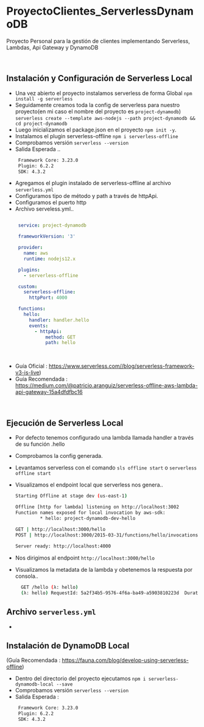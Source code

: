 # ProyectoClientes_ServerlessDynamoDB
Proyecto Personal para la gestión de clientes implementando Serverless, Lambdas, Api Gateway y DynamoDB

</hr>

</br>   

## Instalación y Configuración de Serverless Local
* Una vez abierto el proyecto instalamos  serverless de forma Global `npm install -g serverless`
* Seguidamente creamos toda la config de serverless para nuestro proyecto(en mi caso el nombre del proyecto es `project-dynamodb`) `serverless create --template aws-nodejs --path project-dynamodb && cd project-dynamodb`
* Luego inicializamos el package.json en el proyecto `npm init -y`.
* Instalamos el plugin serverless-offline `npm i serverless-offline`
* Comprobamos versión `serverless --version`
* Salida Esperada ..
   ``` bash
    Framework Core: 3.23.0
    Plugin: 6.2.2
    SDK: 4.3.2

   ```
* Agregamos el plugin instalado de serverless-offline al archivo `serverless.yml`
* Configuramos tipo de método y path a través de httpApi.
* Configuramos el puerto http 
* Archivo serveless.yml..
  ``` yml
  
   service: project-dynamodb

   frameworkVersion: '3'

   provider:
     name: aws
     runtime: nodejs12.x

   plugins:
     - serverless-offline 

   custom: 
     serverless-offline:
       httpPort: 4000   

   functions:
     hello:
       handler: handler.hello
       events:
         - httpApi:
             method: GET
             path: hello

  ``` 
   
  
</br>   

* Guía Oficial : https://www.serverless.com//blog/serverless-framework-v3-is-live)   
* Guía Recomendada : https://medium.com/@patricio.aranguiz/serverless-offline-aws-lambda-api-gateway-15a4dfdfbc16   
   
</br>

## Ejecución de Serverless Local
* Por defecto tenemos configurado una lambda llamada handler a través de su función .hello
* Comprobamos la config generada.
* Levantamos serverless con el comando `sls offline start` o `serverless offline start`
* Visualizamos el endpoint local que serverless nos genera..
     ``` bash
     Starting Offline at stage dev (us-east-1)

   Offline [http for lambda] listening on http://localhost:3002
   Function names exposed for local invocation by aws-sdk:
              * hello: project-dynamodb-dev-hello
              
    GET | http://localhost:3000/hello   
    POST | http://localhost:3000/2015-03-31/functions/hello/invocations 
    
    Server ready: http://localhost:4000
  ``` 
  
* Nos dirigimos al endpoint `http://localhost:3000/hello`
* Visualizamos la metadata de la lambda y obetenemos la respuesta por consola..
  
  ``` bash
    GET /hello (λ: hello)
    (λ: hello) RequestId: 5a2f34b5-9576-4f6a-ba49-a5903810223d  Duration: 114.74 ms  Billed Duration: 115 ms
  ``` 
   


## Archivo `serverless.yml` 
* 
   
## Instalación de DynamoDB Local
(Guía Recomendada : https://fauna.com/blog/develop-using-serverless-offline)
* Dentro del directorio del proyecto ejecutamos `npm i serverless-dynamodb-local --save`
* Comprobamos versión `serverless --version`
* Salida Esperada : 
   ``` cmd
    Framework Core: 3.23.0
    Plugin: 6.2.2
    SDK: 4.3.2

   ```
</br>   
